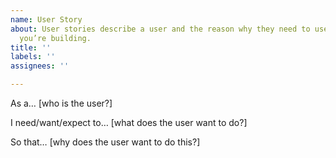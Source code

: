 ```yaml
---
name: User Story
about: User stories describe a user and the reason why they need to use the service
  you’re building.
title: ''
labels: ''
assignees: ''

---
```


<p>As a&hellip; [who is the user?]</p>
<p>I need/want/expect to&hellip; [what does the user want to do?]</p>
<p>So that&hellip; [why does the user want to do this?]</p>
